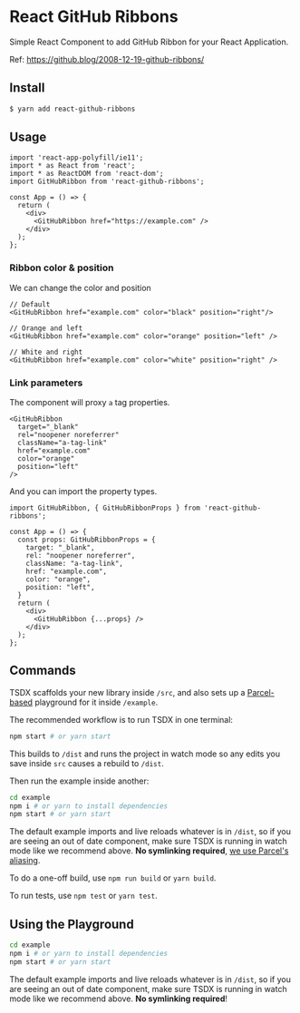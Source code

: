# React GitHub Ribbons

Simple React Component to add GitHub Ribbon for your React Application.

Ref: https://github.blog/2008-12-19-github-ribbons/

## Install

```bash
$ yarn add react-github-ribbons
```

## Usage

```tsx
import 'react-app-polyfill/ie11';
import * as React from 'react';
import * as ReactDOM from 'react-dom';
import GitHubRibbon from 'react-github-ribbons';

const App = () => {
  return (
    <div>
      <GitHubRibbon href="https://example.com" />
    </div>
  );
};
```

### Ribbon color & position
We can change the color and position

```tsx
// Default
<GitHubRibbon href="example.com" color="black" position="right"/>

// Orange and left
<GitHubRibbon href="example.com" color="orange" position="left" />

// White and right
<GitHubRibbon href="example.com" color="white" position="right" />
```

### Link parameters

The component will proxy `a` tag properties.

```tsx
<GitHubRibbon
  target="_blank"
  rel="noopener noreferrer"
  className="a-tag-link"
  href="example.com"
  color="orange"
  position="left"
/>
```

And you can import the property types.

```tsx
import GitHubRibbon, { GitHubRibbonProps } from 'react-github-ribbons';

const App = () => {
  const props: GitHubRibbonProps = {
    target: "_blank",
    rel: "noopener noreferrer",
    className: "a-tag-link",
    href: "example.com",
    color: "orange",
    position: "left",
  }
  return (
    <div>
      <GitHubRibbon {...props} />
    </div>
  );
};
```

## Commands

TSDX scaffolds your new library inside `/src`, and also sets up a [Parcel-based](https://parceljs.org) playground for it inside `/example`.

The recommended workflow is to run TSDX in one terminal:

```bash
npm start # or yarn start
```

This builds to `/dist` and runs the project in watch mode so any edits you save inside `src` causes a rebuild to `/dist`.

Then run the example inside another:

```bash
cd example
npm i # or yarn to install dependencies
npm start # or yarn start
```

The default example imports and live reloads whatever is in `/dist`, so if you are seeing an out of date component, make sure TSDX is running in watch mode like we recommend above. **No symlinking required**, [we use Parcel's aliasing](https://github.com/palmerhq/tsdx/pull/88/files).

To do a one-off build, use `npm run build` or `yarn build`.

To run tests, use `npm test` or `yarn test`.

## Using the Playground

```bash
cd example
npm i # or yarn to install dependencies
npm start # or yarn start
```

The default example imports and live reloads whatever is in `/dist`, so if you are seeing an out of date component, make sure TSDX is running in watch mode like we recommend above. **No symlinking required**!